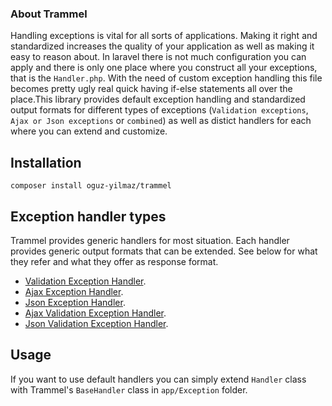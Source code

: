 ### About Trammel 

Handling exceptions is vital for all sorts of applications. 
Making it right and standardized increases the quality of your application 
as well as making it easy to reason about. In laravel there is not much 
configuration you can apply and there is only one place where you construct 
all your exceptions, that is the `Handler.php`. With the need of custom exception handling
this file becomes pretty ugly real quick having if-else statements all over the place.This 
library provides default exception handling and standardized output formats for different
types of exceptions (`Validation exceptions`, `Ajax or Json exceptions` or `combined`) as well as
distict handlers for each where you can extend and customize.

## Installation  
`composer install oguz-yilmaz/trammel`

## Exception handler types

Trammel provides generic handlers for most situation. Each handler provides generic 
output formats that can be extended. See below for what they refer and what they offer as response
format.

- [Validation Exception Handler](../docs/handlers/validation.md).
- [Ajax Exception Handler](../docs/handlers/ajax.md).
- [Json Exception Handler](../docs/handlers/json.md).
- [Ajax Validation Exception Handler](../docs/handlers/ajax-validation.md).
- [Json Validation Exception Handler](../docs/handlers/json-validation.md).

## Usage  

If you want to use default handlers you can simply extend `Handler` class with 
Trammel's `BaseHandler` class in `app/Exception` folder.  

